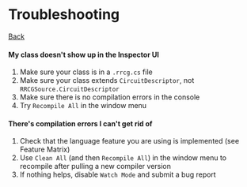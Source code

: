 # Troubleshooting

[Back](../README.md)

#### My class doesn't show up in the Inspector UI

1. Make sure your class is in a `.rrcg.cs` file
2. Make sure your class extends `CircuitDescriptor`, not `RRCGSource.CircuitDescriptor` 
3. Make sure there is no compilation errors in the console
4. Try `Recompile All` in the window menu

#### There's compilation errors I can't get rid of

1. Check that the language feature you are using is implemented (see Feature Matrix)
2. Use `Clean All` (and then `Recompile All`) in the window menu to recompile after pulling a new compiler version
3. If nothing helps, disable `Watch Mode` and submit a bug report


